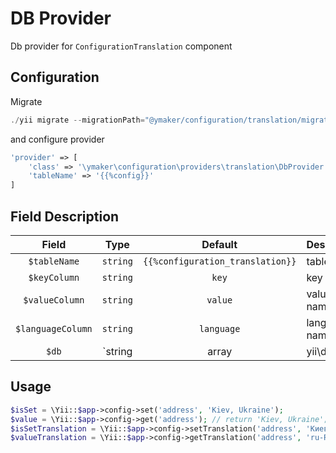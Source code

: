 DB Provider
===========
Db provider for `ConfigurationTranslation` component

Configuration
-------------
Migrate
```php
./yii migrate --migrationPath="@ymaker/configuration/translation/migrations"
```
and configure provider
```php
'provider' => [
    'class' => '\ymaker\configuration\providers\translation\DbProvider',
    'tableName' => '{{%config}}'
]

```
Field Description
-----------------

|Field             |Type                              |Default                          |Description          |
|:----------------:|:--------------------------------:|:-------------------------------:|:--------------------|
|`$tableName`      |`string`                          |`{{%configuration_translation}}` |table name           |
|`$keyColumn`      |`string`                          |`key`                            |key column name      |
|`$valueColumn`    |`string`                          |`value`                          |value column name    |
|`$languageColumn` |`string`                          |`language`                       |language column name |
|`$db`             |`string|array|yii\db\Connection`  |`db`                             |database connection  |

Usage
-----
```php
$isSet = \Yii::$app->config->set('address', 'Kiev, Ukraine');
$value = \Yii::$app->config->get('address'); // return 'Kiev, Ukraine';
$isSetTranslation = \Yii::$app->config->setTranslation('address', 'Киев, Украина' 'ru-RU');
$valueTranslation = \Yii::$app->config->getTranslation('address', 'ru-RU'); // return 'Киев, Украина';
```
